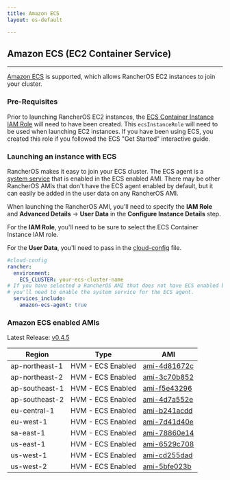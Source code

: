 ```yaml
---
title: Amazon ECS
layout: os-default

---
```


## Amazon ECS (EC2 Container Service)
---

[Amazon ECS](https://aws.amazon.com/ecs/) is supported, which allows RancherOS EC2 instances to join your cluster. 

### Pre-Requisites

Prior to launching RancherOS EC2 instances, the [ECS Container Instance IAM Role](http://docs.aws.amazon.com/AmazonECS/latest/developerguide/instance_IAM_role.html) will need to have been created. This `ecsInstanceRole` will need to be used when launching EC2 instances. If you have been using ECS, you created this role if you followed the ECS "Get Started" interactive guide. 

### Launching an instance with ECS

RancherOS makes it easy to join your ECS cluster. The ECS agent is a [system service]({{site.baseurl}}/os/configuration/system-services/) that is enabled in the ECS enabled AMI. There may be other RancherOS AMIs that don't have the ECS agent enabled by default, but it can easily be added in the user data on any RancherOS AMI. 

When launching the RancherOS AMI, you'll need to specify the **IAM Role** and **Advanced Details** -> **User Data** in the **Configure Instance Details** step. 

For the **IAM Role**, you'll need to be sure to select the ECS Container Instance IAM role. 

For the **User Data**, you'll need to pass in the [cloud-config]({{site.baseurl}}/os/cloud-config/) file.

```yaml
#cloud-config
rancher:
  environment:
    ECS_CLUSTER: your-ecs-cluster-name
# If you have selected a RancherOS AMI that does not have ECS enabled by default,
# you'll need to enable the system service for the ECS agent.
  services_include:
    amazon-ecs-agent: true
```

### Amazon ECS enabled AMIs

Latest Release: [v0.4.5](https://github.com/rancher/os/releases/tag/v0.4.5)

Region | Type | AMI
---|--- | ---
ap-northeast-1 | HVM - ECS Enabled |  [ami-4d81672c](https://console.aws.amazon.com/ec2/home?region=ap-northeast-1#launchInstanceWizard:ami=ami-4d81672c)
ap-northeast-2 | HVM - ECS Enabled |  [ami-3c70b852](https://console.aws.amazon.com/ec2/home?region=ap-northeast-2#launchInstanceWizard:ami=ami-3c70b852)
ap-southeast-1 | HVM - ECS Enabled |  [ami-f5e43296](https://console.aws.amazon.com/ec2/home?region=ap-southeast-1#launchInstanceWizard:ami=ami-f5e43296)
ap-southeast-2 | HVM - ECS Enabled |  [ami-4d7a552e](https://console.aws.amazon.com/ec2/home?region=ap-southeast-2#launchInstanceWizard:ami=ami-4d7a552e)
eu-central-1 | HVM - ECS Enabled |  [ami-b241acdd](https://console.aws.amazon.com/ec2/home?region=eu-central-1#launchInstanceWizard:ami=ami-b241acdd)
eu-west-1 | HVM - ECS Enabled |  [ami-7d41d40e](https://console.aws.amazon.com/ec2/home?region=eu-west-1#launchInstanceWizard:ami=ami-7d41d40e)
sa-east-1 | HVM - ECS Enabled |  [ami-78860e14](https://console.aws.amazon.com/ec2/home?region=sa-east-1#launchInstanceWizard:ami=ami-78860e14)
us-east-1 | HVM - ECS Enabled |  [ami-6529c708](https://console.aws.amazon.com/ec2/home?region=us-east-1#launchInstanceWizard:ami=ami-6529c708)
us-west-1 | HVM - ECS Enabled |  [ami-cd255dad](https://console.aws.amazon.com/ec2/home?region=us-west-1#launchInstanceWizard:ami=ami-cd255dad)
us-west-2 | HVM - ECS Enabled |  [ami-5bfe023b](https://console.aws.amazon.com/ec2/home?region=us-west-2#launchInstanceWizard:ami=ami-5bfe023b)